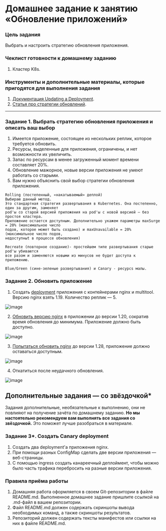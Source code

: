 # Домашнее задание к занятию «Обновление приложений»

### Цель задания

Выбрать и настроить стратегию обновления приложения.

### Чеклист готовности к домашнему заданию

1. Кластер K8s.

### Инструменты и дополнительные материалы, которые пригодятся для выполнения задания

1. [Документация Updating a Deployment](https://kubernetes.io/docs/concepts/workloads/controllers/deployment/#updating-a-deployment).
2. [Статья про стратегии обновлений](https://habr.com/ru/companies/flant/articles/471620/).

-----

### Задание 1. Выбрать стратегию обновления приложения и описать ваш выбор

1. Имеется приложение, состоящее из нескольких реплик, которое требуется обновить.
2. Ресурсы, выделенные для приложения, ограничены, и нет возможности их увеличить.
3. Запас по ресурсам в менее загруженный момент времени составляет 20%.
4. Обновление мажорное, новые версии приложения не умеют работать со старыми.
5. Вам нужно объяснить свой выбор стратегии обновления приложения.

```
Rolling (постепенный, «накатываемый» деплой)
Выбираю данный метод.
Это стандартная стратегия развертывания в Kubernetes. Она постепенно, один за другим, заменяет
pod'ы со старой версией приложения на pod'ы с новой версией — без простоя кластера.
Приложение остается доступным. Дополнительно укажем параметры maxSurge = 20% (максимальное число 
подов, которое может быть создано) и maxUnavailable = 20% (максимальное число подов,
недоступныt в процессе обновления)

Recreate (повторное создание)- простейшем типе развертывания старые pod'ы убиваются 
все разом и заменяются новыми из минусов не будет доступа к приложению.

Blue/Green (сине-зеленые развертывания) и Canary - ресурсs малы.
```

### Задание 2. Обновить приложение

1. Создать [deployment](./deployment.yaml) приложения с контейнерами nginx и multitool. Версию nginx взять 1.19. Количество реплик — 5.

![image](https://github.com/user-attachments/assets/4c399003-0fa3-4d83-8ebf-55b5db26b6df)

2. [Обновить версию nginx](./deployment_update.yaml) в приложении до версии 1.20, сократив время обновления до минимума. Приложение должно быть доступно.

![image](https://github.com/user-attachments/assets/6fb5fcd6-0c73-48ab-8379-cc9a075088af)

3. [Попытаться обновить nginx](./deployment_update_fatal.yaml) до версии 1.28, приложение должно оставаться доступным.

![image](https://github.com/user-attachments/assets/699fc394-6d7a-4005-a3db-0dc0af85f53d)

4. Откатиться после неудачного обновления.

![image](https://github.com/user-attachments/assets/102fdf49-e6fb-4b1d-98aa-bc22d8db1c23)

## Дополнительные задания — со звёздочкой*

Задания дополнительные, необязательные к выполнению, они не повлияют на получение зачёта по домашнему заданию. **Но мы настоятельно рекомендуем вам выполнять все задания со звёздочкой.** Это поможет лучше разобраться в материале.   

### Задание 3*. Создать Canary deployment

1. Создать два deployment'а приложения nginx.
2. При помощи разных ConfigMap сделать две версии приложения — веб-страницы.
3. С помощью ingress создать канареечный деплоймент, чтобы можно было часть трафика перебросить на разные версии приложения.

### Правила приёма работы

1. Домашняя работа оформляется в своем Git-репозитории в файле README.md. Выполненное домашнее задание пришлите ссылкой на .md-файл в вашем репозитории.
2. Файл README.md должен содержать скриншоты вывода необходимых команд, а также скриншоты результатов.
3. Репозиторий должен содержать тексты манифестов или ссылки на них в файле README.md.
